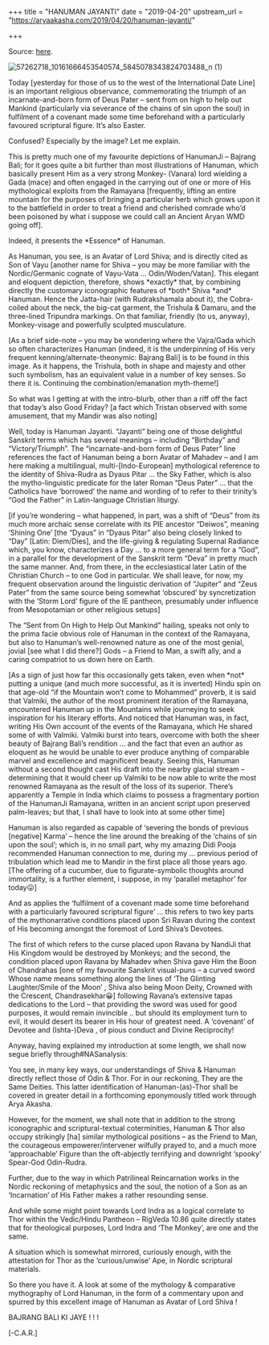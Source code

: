 +++
title = "HANUMAN JAYANTI"
date = "2019-04-20"
upstream_url = "https://aryaakasha.com/2019/04/20/hanuman-jayanti/"

+++

Source: [here](https://aryaakasha.com/2019/04/20/hanuman-jayanti/).

![57262718_10161666453540574_5845078343824703488_n (1)](https://aryaakasha.files.wordpress.com/2019/04/57262718_10161666453540574_5845078343824703488_n-1.jpg?w=676)

Today \[yesterday for those of us to the west of the International Date Line\] is an important religious observance, commemorating the triumph of an incarnate-and-born form of Deus Pater – sent from on high to help out Mankind (particularly via severance of the chains of sin upon the soul) in fulfilment of a covenant made some time beforehand with a particularly favoured scriptural figure. It’s also Easter.

Confused? Especially by the image? Let me explain.

This is pretty much one of my favourite depictions of HanumanJi – Bajrang Bali; for it goes quite a bit further than most illustrations of Hanuman, which basically present Him as a very strong Monkey- (Vanara) lord wielding a Gada (mace) and often engaged in the carrying out of one or more of His mythological exploits from the Ramayana \[frequently, lifting an entire mountain for the purposes of bringing a particular herb which grows upon it to the battlefield in order to treat a friend and cherished comrade who’d been poisoned by what i suppose we could call an Ancient Aryan WMD going off\].

Indeed, it presents the \*Essence\* of Hanuman.

As Hanuman, you see, is an Avatar of Lord Shiva; and is directly cited as Son of Vayu \[another name for Shiva – you may be more familiar with the Nordic/Germanic cognate of Vayu-Vata … Odin/Woden/Vatan\]. This elegant and eloquent depiction, therefore, shows \*exactly\* that, by combining directly the customary iconographic features of \*both\* Shiva \*and\* Hanuman. Hence the Jatta-hair (with Rudrakshamala about it), the Cobra-coiled about the neck, the big-cat garment, the Trishula & Damaru, and the three-lined Tripundra markings. On that familiar, friendly (to us, anyway), Monkey-visage and powerfully sculpted musculature.

\[As a brief side-note – you may be wondering where the Vajra/Gada which so often characterizes Hanuman (indeed, it is the underpinning of His very frequent kenning/alternate-theonymic: Bajrang Bali\] is to be found in this image. As it happens, the Trishula, both in shape and majesty and other such symbolism, has an equivalent value in a number of key senses. So there it is. Continuing the combination/emanation myth-theme!\]

So what was I getting at with the intro-blurb, other than a riff off the fact that today’s also Good Friday? \[a fact which Tristan observed with some amusement, that my Mandir was also noting\]

Well, today is Hanuman Jayanti. “Jayanti” being one of those delightful Sanskrit terms which has several meanings – including “Birthday” and “Victory/Triumph”. The “incarnate-and-born form of Deus Pater” line references the fact of Hanuman being a born Avatar of Mahadev – and I am here making a multilingual, multi-\[Indo-European\] mythological reference to the identity of Shiva-Rudra as Dyaus Pitar … the Sky Father, which is also the mytho-linguistic predicate for the later Roman “Deus Pater” … that the Catholics have ‘borrowed’ the name and wording of to refer to their trinity’s “God the Father” in Latin-language Christian liturgy.

\[if you’re wondering – what happened, in part, was a shift of “Deus” from its much more archaic sense correlate with its PIE ancestor “Deiwos”, meaning ‘Shining One’ \[the “Dyaus” in “Dyaus Pitar” also being closely linked to “Day” \[Latin: Diem/Dies\], and the life-giving & regulating Supernal Radiance which, you know, characterizes a Day … to a more general term for a “God”, in a parallel for the development of the Sanskrit term “Deva” in pretty much the same manner. And, from there, in the ecclesiastical later Latin of the Christian Church – to one God in particular. We shall leave, for now, my frequent observation around the linguistic derivation of “Jupiter” and “Zeus Pater” from the same source being somewhat ‘obscured’ by syncretization with the ‘Storm Lord’ figure of the IE pantheon, presumably under influence from Mesopotamian or other religious setups\]

The “Sent from On High to Help Out Mankind” hailing, speaks not only to the prima facie obvious role of Hanuman in the context of the Ramayana, but also to Hanuman’s well-renowned nature as one of the most genial, jovial \[see what I did there?\] Gods – a Friend to Man, a swift ally, and a caring compatriot to us down here on Earth.

\[As a sign of just how far this occasionally gets taken, even when \*not\* putting a unique (and much more successful, as it is inverted) Hindu spin on that age-old “if the Mountain won’t come to Mohammed” proverb, it is said that Valmiki, the author of the most prominent iteration of the Ramayana, encountered Hanuman up in the Mountains while journeying to seek inspiration for his literary efforts. And noticed that Hanuman was, in fact, writing His Own account of the events of the Ramayana, which He shared some of with Valmiki. Valmiki burst into tears, overcome with both the sheer beauty of Bajrang Bali’s rendition … and the fact that even an author as eloquent as he would be unable to ever produce anything of comparable marvel and excellence and magnificent beauty. Seeing this, Hanuman without a second thought cast His draft into the nearby glacial stream – determining that it would cheer up Valmiki to be now able to write the most renowned Ramayana as the result of the loss of its superior. There’s apparently a Temple in India which claims to possess a fragmentary portion of the HanumanJi Ramayana, written in an ancient script upon preserved palm-leaves; but that, I shall have to look into at some other time\]

Hanuman is also regarded as capable of ‘severing the bonds of previous \[negative\] Karma’ – hence the line around the breaking of the ‘chains of sin upon the soul’; which is, in no small part, why my amazing Didi Pooja recommended Hanuman connection to me, during my … previous period of tribulation which lead me to Mandir in the first place all those years ago. \[The offering of a cucumber, due to figurate-symbolic thoughts around immortality, is a further element, i suppose, in my ‘parallel metaphor’ for today😛\]

And as applies the ‘fulfilment of a covenant made some time beforehand with a particularly favoured scriptural figure’ … this refers to two key parts of the mythonarrative conditions placed upon Sri Ravan during the context of His becoming amongst the foremost of Lord Shiva’s Devotees.

The first of which refers to the curse placed upon Ravana by NandiJi that His Kingdom would be destroyed by Monkeys; and the second, the condition placed upon Ravana by Mahadev when Shiva gave Him the Boon of Chandrahas \[one of my favourite Sanskrit visual-puns – a curved sword Whose name means something along the lines of ‘The Glinting Laughter/Smile of the Moon’ , Shiva also being Moon Deity, Crowned with the Crescent, Chandrasekhar😀\] following Ravana’s extensive tapas dedications to the Lord – that providing the sword was used for good purposes, it would remain invincible .. but should its employment turn to evil, it would desert its bearer in His hour of greatest need. A ‘covenant’ of Devotee and (Ishta-)Deva , of pious conduct and Divine Reciprocity!

Anyway, having explained my introduction at some length, we shall now segue briefly through#NASanalysis:

You see, in many key ways, our understandings of Shiva & Hanuman directly reflect those of Odin & Thor. For in our reckoning, They are the Same Deities. This latter identification of Hanuman-(as)-Thor shall be covered in greater detail in a forthcoming eponymously titled work through Arya Akasha.

However, for the moment, we shall note that in addition to the strong iconographic and scriptural-textual coterminities, Hanuman & Thor also occupy strikingly \[ha\] similar mythological positions – as the Friend to Man, the courageous empowerer/intervener wilfully prayed to, and a much more ‘approachable’ Figure than the oft-abjectly terrifying and downright ‘spooky’ Spear-God Odin-Rudra.

Further, due to the way in which Patrilineal Reincarnation works in the Nordic reckoning of metaphysics and the soul, the notion of a Son as an ‘Incarnation’ of His Father makes a rather resounding sense.

And while some might point towards Lord Indra as a logical correlate to Thor within the Vedic/Hindu Pantheon – RigVeda 10.86 quite directly states that for theological purposes, Lord Indra and ‘The Monkey’, are one and the same.

A situation which is somewhat mirrored, curiously enough, with the attestation for Thor as the ‘curious/unwise’ Ape, in Nordic scriptural materials.

So there you have it. A look at some of the mythology & comparative mythography of Lord Hanuman, in the form of a commentary upon and spurred by this excellent image of Hanuman as Avatar of Lord Shiva !

BAJRANG BALI KI JAYE ! ! !

\[-C.A.R.\]